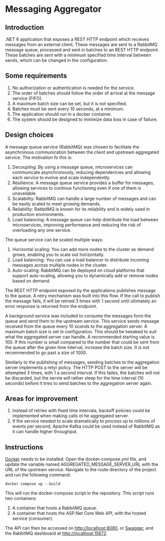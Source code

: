 # Messaging Aggregator

## Introduction
.NET 6 application that exposes a REST HTTP endpoint which receives messages from an external client. These messages are sent to a RabbitMQ message queue, processed and sent in batches to an REST HTTP endpoint. These batches are sent with a minimum specified time interval between sends, which can be changed in the configuration.

## Some requirements
1. No authorization or authentication is needed for the service.
2. The order of batches should follow the order of arrival at the message service (FIFO).
3. A maximum batch size can be set, but it is not specified.
4. Batches must be sent every 10 seconds, at a minimum.
5. The application should run in a docker container.
6. The system should be designed to minimize data loss in case of failure.

## Design choices
A message queue service (RabbitMQ) was chosen to facilitate the asynchronous communication between the client and upstream aggregated service. The motivation fo this is:
1. Decoupling: By using a message queue, microservices can communicate asynchronously, reducing dependencies and allowing each service to evolve and scale independently.
2. Resilience: A message queue service provides a buffer for messages, allowing services to continue functioning even if one of them is unavailable.
3. Scalability: RabbitMQ can handle a large number of messages and can be easily scaled to meet growing demands.
4. Reliability: RabbitMQ is known for its reliability and is widely used in production environments.
5. Load balancing: A message queue can help distribute the load between microservices, improving performance and reducing the risk of overloading any one service.

The queue service can be scaled multiple ways:
1. Horizontal scaling: You can add more nodes to the cluster as demand grows, enabling you to scale out horizontally.
2. Load balancing: You can use a load balancer to distribute incoming messages across multiple nodes in the cluster.
3. Auto-scaling: RabbitMQ can be deployed on cloud platforms that support auto-scaling, allowing you to dynamically add or remove nodes based on demand.

The REST HTTP endpoint exposed by the applications publishes message to the queue. A retry mechanism was built into this flow. If the call to publish the message fails, it will be retried 3 times with 1 second until ultimately an error response is returned from the endpoint.

A background service was included to consume the messages form the queue and send them to the upstream service. This service sends message received from the queue every 10 sconds to the aggregation server. A maximum batch size is set in configuration. This should be tweaked to suit what the aggregated server can handle. A recommended starting value is 100. If this number is small compared to the number that could be sent from the queue after the given time interval, increase the batch size. It is not recommended to go past a size of 1000.

Similarly to the publishing of messages, sending batches to the aggregation server implements a retyr policy. The HTTP POST to the server will be attempted 3 times, with 1 a second interval. If this failes, the batches will not be discarded, but the servie will rather sleep for the time interval (10 seconds) before it tries to send batches to the aggregation server again.

## Areas for improvement
1. Instead of retries with fixed time intervals, backoff policies could be implemented when making calls ot he aggregated server.
2. If the service needed to scale dramatically to process up to millions of events per second, Apache Kafka could be used instead of RabbitMQ as it can handle higher throughput.

## Instructions
[Docker](https://www.docker.com/) needs to be installed. 
Open the docker-compose.yml file, and update the variable named AGGREGATED_MESSAGE_SERVER_URL with the URL of the upstream service.
Navigate to the route directory of the project and run the following command:

```
docker compose up --build
```
This will run the docker-compose script in the repository. This script runs two containers:
1. A container that hosts a RabbitMQ queue.
2. A container that hosts the ASP.Net Core Web API, with the hosted service (consumer).

The API can then be accessed on [http://localhost:8080](http://localhost:8080/), or [Swagger](http://localhost:8080/swagger/index.html), and the RabbitMQ dashboard at [http://localhost:15672](http://localhost:15672/).